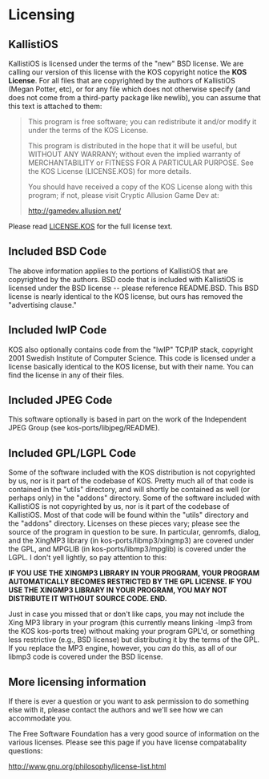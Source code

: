 # Licensing

## KallistiOS
KallistiOS is licensed under the terms of the "new" BSD license. We are 
calling our version of this license with the KOS copyright notice the **KOS
License**. For all files that are copyrighted by the authors of KallistiOS
(Megan Potter, etc), or for any file which does not otherwise specify
(and does not come from a third-party package like newlib), you can assume
that this text is attached to them:

> This program is free software; you can redistribute it and/or modify
> it under the terms of the KOS License.
>
> This program is distributed in the hope that it will be useful,
> but WITHOUT ANY WARRANY; without even the implied warranty of
> MERCHANTABILITY or FITNESS FOR A PARTICULAR PURPOSE.  See the
> KOS License (LICENSE.KOS) for more details.
>
> You should have received a copy of the KOS License along with this
> program; if not, please visit Cryptic Allusion Game Dev at:
>
>   http://gamedev.allusion.net/

Please read [LICENSE.KOS](license/LICENSE.KOS) for the full license text.

## Included BSD Code

The above information applies to the portions of KallistiOS that are copyrighted
by the authors. BSD code that is included with KallistiOS is licensed under the
BSD license -- please reference README.BSD. This BSD license is nearly identical
to the KOS license, but ours has removed the "advertising clause." 

## Included lwIP Code

KOS also optionally contains code from the "lwIP" TCP/IP stack,
copyright 2001 Swedish Institute of Computer Science. This code is
licensed under a license basically identical to the KOS license, but
with their name. You can find the license in any of their files.

## Included JPEG Code

This software optionally is based in part on the work of the Independent
JPEG Group (see kos-ports/libjpeg/README).

## Included GPL/LGPL Code

Some of the software included with the KOS distribution is not copyrighted
by us, nor is it part of the codebase of KOS. Pretty much all of that
code is contained in the "utils" directory, and will shortly be contained
as well (or perhaps only) in the "addons"
directory. 
Some of the software included with KallistiOS is not copyrighted by us, nor
is it part of the codebase of KallistiOS. Most of that code will be found
within the "utils" directory and the "addons" directory. Licenses on these
pieces vary; please see the source of the program in question to be sure.
In particular, genromfs, dialog, and the XingMP3 library (in 
kos-ports/libmp3/xingmp3) are covered under the GPL, and MPGLIB
(in kos-ports/libmp3/mpglib) is covered under the LGPL. I don't yell
lightly, so pay attention to this:

**IF YOU USE THE XINGMP3 LIBRARY IN YOUR PROGRAM, YOUR PROGRAM
AUTOMATICALLY BECOMES RESTRICTED BY THE GPL LICENSE. IF YOU USE THE
XINGMP3 LIBRARY IN YOUR PROGRAM, YOU MAY NOT DISTRIBUTE IT WITHOUT
SOURCE CODE. END.**

Just in case you missed that or don't like caps, you may not include the
Xing MP3 library in your program (this currently means linking -lmp3
from the KOS kos-ports tree) without making your program GPL'd, or
something less restrictive (e.g., BSD license) but distributing it by
the terms of the GPL. If you replace the MP3 engine, however, you _can_
do this, as all of our libmp3 code is covered under the BSD license.

## More licensing information
If there is ever a question or you want to ask permission to do something
else with it, please contact the authors and we'll see how we can accommodate
you.

The Free Software Foundation has a very good source of information on
the various licenses. Please see this page if you have license compatabality
questions:

http://www.gnu.org/philosophy/license-list.html

